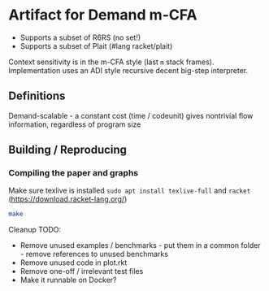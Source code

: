 # Artifact for Demand m-CFA

- Supports a subset of R6RS (no set!)
- Supports a subset of Plait (#lang racket/plait)

Context sensitivity is in the m-CFA style (last `m` stack frames).
Implementation uses an ADI style recursive decent big-step interpreter.

## Definitions
Demand-scalable - a constant cost (time / codeunit) gives nontrivial flow information, regardless of program size

## Building / Reproducing

### Compiling the paper and graphs

Make sure texlive is installed `sudo apt install texlive-full` and `racket` (https://download.racket-lang.org/)
```bash
make
```



Cleanup TODO:
- Remove unused examples / benchmarks - put them in a common folder - remove references to unused benchmarks
- Remove unused code in plot.rkt
- Remove one-off / irrelevant test files
- Make it runnable on Docker?

